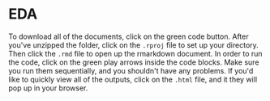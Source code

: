 # EDA

To download all of the documents, click on the green code button. After you've unzipped the folder, click on the `.rproj` file to set up your directory. Then click the `.rmd` file to open up the rmarkdown document. In order to run the code, click on the green play arrows inside the code blocks. Make sure you run them sequentially, and you shouldn't have any problems. If you'd like to quickly view all of the outputs, click on the `.html` file, and it they will pop up in your browser. 
